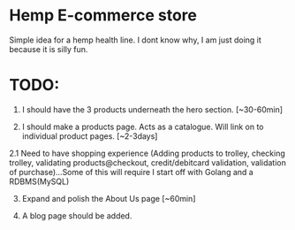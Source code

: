 # Hemp E-commerce store

Simple idea for a hemp health line.
I dont know why, I am just doing it because it is silly fun.

# TODO:

1. I should have the 3 products underneath the hero section. [~30-60min]

2. I should make a products page. Acts as a catalogue. Will link on to individual product pages. [~2-3days]

2.1 Need to have shopping experience (Adding products to trolley, checking trolley, validating products@checkout, credit/debitcard validation, validation of purchase)...Some of this will require I start off with Golang and a RDBMS(MySQL)

3. Expand and polish the About Us page [~60min]

4. A blog page should be added.



